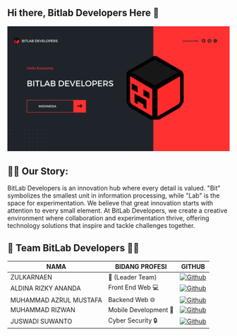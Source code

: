 ## Hi there, Bitlab Developers Here 👋

<p align="center">
  <img src="resource/banner.png">
</p>

## 🧪🚀 Our Story:

BitLab Developers is an innovation hub where every detail is valued. "Bit" symbolizes the smallest unit in information processing, while "Lab" is the space for experimentation. We believe that great innovation starts with attention to every small element. At BitLab Developers, we create a creative environment where collaboration and experimentation thrive, offering technology solutions that inspire and tackle challenges together.

## 🚀 Team BitLab Developers 🧑‍💻
| NAMA                  | BIDANG PROFESI       | GITHUB                                                                 |
|-----------------------|----------------------|------------------------------------------------------------------------|
| ZULKARNAEN            | 🏅 (Leader Team)     | [![Github](https://img.shields.io/badge/Github-zulkarnaen-blue)](https://github.com/anonputraid)     |
| ALDINA RIZKY ANANDA   | Front End Web 💻     | [![Github](https://img.shields.io/badge/Github-aldina-blue)](https://github.com/)              |
| MUHAMMAD AZRUL MUSTAFA| Backend Web 🌐      | [![Github](https://img.shields.io/badge/Github-azrul-blue)](https://github.com/)                |
| MUHAMMAD RIZWAN       | Mobile Development 📱| [![Github](https://img.shields.io/badge/Github-rizwan-blue)](https://github.com/)              |
| JUSWADI SUWANTO       | Cyber Security 🔒    | [![Github](https://img.shields.io/badge/Github-juswadi-blue)](https://github.com/)            |





